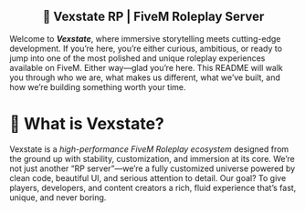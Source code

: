 <div align="center">
  <h2>💠 Vexstate RP | FiveM Roleplay Server</h2>
</div>

Welcome to **_Vexstate_**, where immersive storytelling meets cutting-edge development. If you’re here, you’re either curious, ambitious, or ready to jump into one of the most polished and unique roleplay experiences available on FiveM. Either way—glad you’re here.
This README will walk you through who we are, what makes us different, what we’ve built, and how we’re building something worth your time.

# 🚀 What is Vexstate?

Vexstate is a _high-performance FiveM Roleplay ecosystem_ designed from the ground up with stability, customization, and immersion at its core.
We’re not just another “RP server”—we’re a fully customized universe powered by clean code, beautiful UI, and serious attention to detail.
Our goal? To give players, developers, and content creators a rich, fluid experience that’s fast, unique, and never boring.
